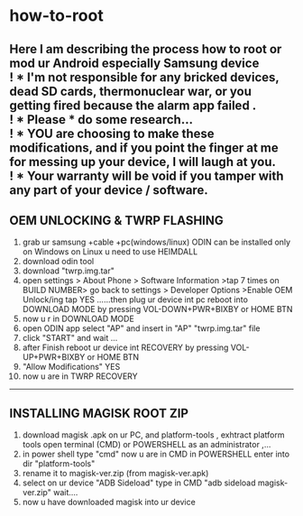 # how-to-root
Here I am describing the process how to root or mod ur Android especially Samsung device<br>
! * I'm not responsible for any bricked devices, dead SD cards, thermonuclear war, or you getting fired because the alarm app failed .<br>
! * Please * do some research... <br>
! * YOU are choosing to make these modifications, and if you point the finger at me for messing up your device, I will laugh at you.<br>
! * Your warranty will be void if you tamper with any part of your device / software.<br>
------------------------------------------------------------------------------------------
OEM UNLOCKING & TWRP FLASHING
------------------------------------------------------------------------------------------

1. grab ur samsung +cable +pc(windows/linux) ODIN can be installed only on Windows on Linux u need to use HEIMDALL
2. download odin tool
3. download "twrp.img.tar"
4.  open settings > About Phone > Software Information >tap 7 times on BUILD NUMBER> go back to settings > Developer Options >Enable OEM Unlock/ing tap YES ......then plug ur device int pc reboot into DOWNLOAD MODE by pressing VOL-DOWN+PWR+BIXBY or HOME BTN
5. now u r in DOWNLOAD MODE 
6. open ODIN app select "AP" and insert in "AP" "twrp.img.tar" file
7. click "START" and wait ...
8. after Finish reboot ur device int RECOVERY by pressing VOL-UP+PWR+BIXBY or HOME BTN
9. "Allow Modifications" YES
10. now u are in  TWRP RECOVERY
------------------------------------------------------------------------------------------
INSTALLING MAGISK ROOT ZIP
------------------------------------------------------------------------------------------
1. download magisk .apk on ur PC, and platform-tools , exhtract platform tools open terminal (CMD) or POWERSHELL as an administrator ,...
2. in power shell type "cmd" now u are in CMD in POWERSHELL enter into dir "platform-tools"
3. rename it to magisk-ver.zip (from magisk-ver.apk)
4. select on ur device "ADB Sideload" type in CMD  "adb sideload magisk-ver.zip" wait....
5. now u have downloaded magisk into ur device
